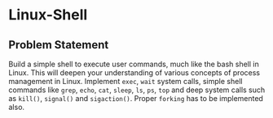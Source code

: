 # Linux-Shell

## Problem Statement
Build a simple shell to execute user commands, much like the bash shell in Linux. This will deepen your understanding of various concepts of process management in Linux. Implement `exec`, `wait` system calls, simple shell commands like `grep`, `echo`, `cat`, `sleep`, `ls`, `ps`, `top` and deep system calls such as `kill()`, `signal()` and `sigaction()`. Proper `forking` has to be implemented also.
